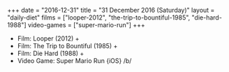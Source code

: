 +++
date = "2016-12-31"
title = "31 December 2016 (Saturday)"
layout = "daily-diet"
films = ["looper-2012", "the-trip-to-bountiful-1985", "die-hard-1988"]
video-games = ["super-mario-run"]
+++


* Film: Looper (2012) +
* Film: The Trip to Bountiful (1985) +
* Film: Die Hard (1988) +
* Video Game: Super Mario Run {iOS} /b/
